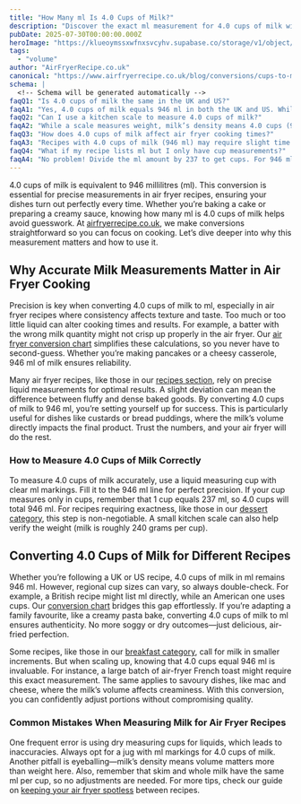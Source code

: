 ```yaml
---
title: "How Many ml Is 4.0 Cups of Milk?"
description: "Discover the exact ml measurement for 4.0 cups of milk with our easy conversion guide—perfect for air fryer recipes and baking."
pubDate: 2025-07-30T00:00:00.000Z
heroImage: "https://klueoymssxwfnxsvcyhv.supabase.co/storage/v1/object/public/Shmucket/how-many-ml-is-4-cups-of-milk.webp"
tags:
  - "volume"
author: "AirFryerRecipe.co.uk"
canonical: "https://www.airfryerrecipe.co.uk/blog/conversions/cups-to-ml/how-many-ml-is-4-cups-of-milk"
schema: |
  <!-- Schema will be generated automatically -->
faqQ1: "Is 4.0 cups of milk the same in the UK and US?"
faqA1: "Yes, 4.0 cups of milk equals 946 ml in both the UK and US. While cup sizes can vary slightly by country, the standard metric conversion remains consistent. This makes it easy to follow international recipes without confusion."
faqQ2: "Can I use a kitchen scale to measure 4.0 cups of milk?"
faqA2: "While a scale measures weight, milk’s density means 4.0 cups (946 ml) weigh approximately 960 grams. For precision, we recommend using a liquid measuring cup with ml markings. Scales are better for dry ingredients in air fryer recipes."
faqQ3: "How does 4.0 cups of milk affect air fryer cooking times?"
faqA3: "Recipes with 4.0 cups of milk (946 ml) may require slight time adjustments due to added moisture. Dishes like custards or bakes might need 5–10 extra minutes. Always check for doneness, as air fryer models vary."
faqQ4: "What if my recipe lists ml but I only have cup measurements?"
faqA4: "No problem! Divide the ml amount by 237 to get cups. For 946 ml, that’s exactly 4.0 cups. Our conversion tools at airfryerrecipe.co.uk simplify these calculations for hassle-free cooking."
---
```

<p>4.0 cups of milk is equivalent to 946 millilitres (ml). This conversion is essential for precise measurements in air fryer recipes, ensuring your dishes turn out perfectly every time. Whether you’re baking a cake or preparing a creamy sauce, knowing how many ml is 4.0 cups of milk helps avoid guesswork. At <a href=https://www.airfryerrecipe.co.uk/>airfryerrecipe.co.uk</a>, we make conversions straightforward so you can focus on cooking. Let’s dive deeper into why this measurement matters and how to use it.</p>

<h2>Why Accurate Milk Measurements Matter in Air Fryer Cooking</h2>
<p>Precision is key when converting 4.0 cups of milk to ml, especially in air fryer recipes where consistency affects texture and taste. Too much or too little liquid can alter cooking times and results. For example, a batter with the wrong milk quantity might not crisp up properly in the air fryer. Our <a href=https://www.airfryerrecipe.co.uk/air-fryer-conversion-chart>air fryer conversion chart</a> simplifies these calculations, so you never have to second-guess. Whether you’re making pancakes or a cheesy casserole, 946 ml of milk ensures reliability.</p>
<p>Many air fryer recipes, like those in our <a href=https://www.airfryerrecipe.co.uk/recipes>recipes section</a>, rely on precise liquid measurements for optimal results. A slight deviation can mean the difference between fluffy and dense baked goods. By converting 4.0 cups of milk to 946 ml, you’re setting yourself up for success. This is particularly useful for dishes like custards or bread puddings, where the milk’s volume directly impacts the final product. Trust the numbers, and your air fryer will do the rest.</p>

<h3>How to Measure 4.0 Cups of Milk Correctly</h3>
<p>To measure 4.0 cups of milk accurately, use a liquid measuring cup with clear ml markings. Fill it to the 946 ml line for perfect precision. If your cup measures only in cups, remember that 1 cup equals 237 ml, so 4.0 cups will total 946 ml. For recipes requiring exactness, like those in our <a href=https://www.airfryerrecipe.co.uk/recipe-category/dessert>dessert category</a>, this step is non-negotiable. A small kitchen scale can also help verify the weight (milk is roughly 240 grams per cup).</p>

<h2>Converting 4.0 Cups of Milk for Different Recipes</h2>
<p>Whether you’re following a UK or US recipe, 4.0 cups of milk in ml remains 946 ml. However, regional cup sizes can vary, so always double-check. For example, a British recipe might list ml directly, while an American one uses cups. Our <a href=https://www.airfryerrecipe.co.uk/air-fryer-conversion-chart>conversion chart</a> bridges this gap effortlessly. If you’re adapting a family favourite, like a creamy pasta bake, converting 4.0 cups of milk to ml ensures authenticity. No more soggy or dry outcomes—just delicious, air-fried perfection.</p>
<p>Some recipes, like those in our <a href=https://www.airfryerrecipe.co.uk/recipe-category/breakfast>breakfast category</a>, call for milk in smaller increments. But when scaling up, knowing that 4.0 cups equal 946 ml is invaluable. For instance, a large batch of air-fryer French toast might require this exact measurement. The same applies to savoury dishes, like mac and cheese, where the milk’s volume affects creaminess. With this conversion, you can confidently adjust portions without compromising quality.</p>

<h3>Common Mistakes When Measuring Milk for Air Fryer Recipes</h3>
<p>One frequent error is using dry measuring cups for liquids, which leads to inaccuracies. Always opt for a jug with ml markings for 4.0 cups of milk. Another pitfall is eyeballing—milk’s density means volume matters more than weight here. Also, remember that skim and whole milk have the same ml per cup, so no adjustments are needed. For more tips, check our guide on <a href=https://www.airfryerrecipe.co.uk/air-fryer-cleaner>keeping your air fryer spotless</a> between recipes.</p>
